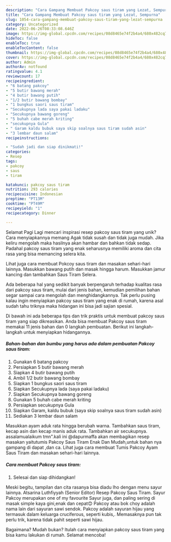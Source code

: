 ```yaml
---
description: "Cara Gampang Membuat Pakcoy saus tiram yang Lezat, Sempurna"
title: "Cara Gampang Membuat Pakcoy saus tiram yang Lezat, Sempurna"
slug: 1054-cara-gampang-membuat-pakcoy-saus-tiram-yang-lezat-sempurna
category: Uncategorized
date: 2022-06-26T08:33:08.646Z
image: https://img-global.cpcdn.com/recipes/08d8465e74f2b4a4/680x482cq70/pakcoy-saus-tiram-foto-resep-utama.jpg
hideToc: false
enableToc: true
enableTocContent: false
thumbnail: https://img-global.cpcdn.com/recipes/08d8465e74f2b4a4/680x482cq70/pakcoy-saus-tiram-foto-resep-utama.jpg
cover: https://img-global.cpcdn.com/recipes/08d8465e74f2b4a4/680x482cq70/pakcoy-saus-tiram-foto-resep-utama.jpg
author: Admin
authorAv: notfound
ratingvalue: 4.1
reviewcount: 17
recipeingredient:
- "6 batang pakcoy"
- "5 butir bawang merah"
- "4 butir bawang putih"
- "1/2 butir bawang bombay"
- "1 bungkus saori saus tiram"
- "Secukupnya lada saya pakai ladaku"
- "Secukupnya bawang goreng"
- "5 buhah cabe merah kriting"
- "secukupnya Gula"
- " Garam kaldu bubuk saya skip soalnya saus tiram sudah asin"
- "3 lembar daun salam"
recipeinstructions:

- "Sudah jadi dan siap dinikmati!"
categories:
- Resep
tags:
- pakcoy
- saus
- tiram

katakunci: pakcoy saus tiram 
nutrition: 293 calories
recipecuisine: Indonesian
preptime: "PT13M"
cooktime: "PT49M"
recipeyield: "1"
recipecategory: Dinner

---
```



Selamat Pagi Lagi mencari inspirasi resep pakcoy saus tiram yang unik? Cara menyiapkannya memang Agak tidak susah dan tidak juga mudah. Jika keliru mengolah maka hasilnya akan hambar dan bahkan tidak sedap. Padahal pakcoy saus tiram yang enak seharusnya memiliki aroma dan cita rasa yang bisa memancing selera kita.


Lihat juga cara membuat Pokcoy saus tiram dan masakan sehari-hari lainnya. Masukkan bawang putih dan masak hingga harum. Masukkan jamur kancing dan tambahkan Saus Tiram Selera.

Ada beberapa hal yang sedikit banyak berpengaruh terhadap kualitas rasa dari pakcoy saus tiram, mulai dari jenis bahan, kemudian pemilihan bahan segar sampai cara mengolah dan menghidangkannya. Tak perlu pusing kalau ingin menyiapkan pakcoy saus tiram yang enak di rumah, karena asal sudah tahu triknya maka hidangan ini bisa jadi sajian spesial.


Di bawah ini ada beberapa tips dan trik praktis untuk membuat pakcoy saus tiram yang siap dikreasikan. Anda bisa membuat Pakcoy saus tiram memakai 11 jenis bahan dan 0 langkah pembuatan. Berikut ini langkah-langkah untuk menyiapkan hidangannya.

<!--inarticleads1-->

##### Bahan-bahan dan bumbu yang harus ada dalam pembuatan Pakcoy saus tiram:

1. Gunakan 6 batang pakcoy
1. Persiapkan 5 butir bawang merah
1. Siapkan 4 butir bawang putih
1. Ambil 1/2 butir bawang bombay
1. Siapkan 1 bungkus saori saus tiram
1. Siapkan Secukupnya lada (saya pakai ladaku)
1. Siapkan Secukupnya bawang goreng
1. Gunakan 5 buhah cabe merah kriting
1. Persiapkan secukupnya Gula
1. Siapkan  Garam, kaldu bubuk (saya skip soalnya saus tiram sudah asin)
1. Sediakan 3 lembar daun salam


Masukkan ayam aduk rata hingga berubah warna. Tambahkan saus tiram, kecap asin dan kecap manis aduk rata. Tambahkan air secukupnya. assalamualaikum tmn&#34;.kali ini @dapurmaffa akan membagikan resep masakan yaitutumis Pakcoy Saus Tiram Enak Dan Mudah,untuk bahan nya gampang di dapat ,dan ca. Lihat juga cara membuat Tumis Pakcoy Ayam Saus Tiram dan masakan sehari-hari lainnya. 

<!--inarticleads2-->

##### Cara membuat Pakcoy saus tiram:


1. Selesai dan siap dihidangkan!

Meski begitu, tampilan dan cita rasanya bisa diadu lho dengan menu sayur lainnya. Atsarina Luthfiyyah (Senior Editor) Resep Pakcoy Saus Tiram. Sayur Pakcoy merupakan one of my favourite Sayur juga, dan paling sering di masak simple kaya gini,enak dan cepat😊 Pakcoy atau bok choy adalah nama lain dari sayuran sawi sendok. Pakcoy adalah sayuran hijau yang termasuk dalam keluarga cruciferous, seperti kubis,. Memasaknya pun tak perlu trik, karena tidak pahit seperti sawi hijau. 

Bagaimana? Mudah bukan? Itulah cara menyiapkan pakcoy saus tiram yang bisa kamu lakukan di rumah. Selamat mencoba!

